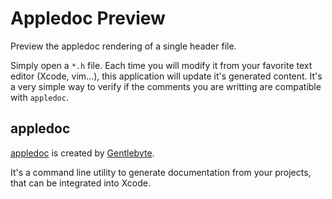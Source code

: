 Appledoc Preview
================

Preview the appledoc rendering of a single header file.

Simply open a `*.h` file. Each time you will modify it from your favorite text editor (Xcode, vim…), this application will update it's generated content. It's a very simple way to verify if the comments you are writting are compatible with `appledoc`.


appledoc
--------
[appledoc](http://gentlebytes.com/appledoc/) is created by [Gentlebyte](http://gentlebytes.com/).

It's a command line utility to generate documentation from your projects, that can be integrated into Xcode.
